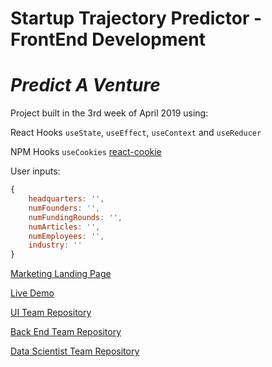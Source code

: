 # Startup Trajectory Predictor - FrontEnd Development

# _Predict A Venture_

Project built in the 3rd week of April 2019 using:

React Hooks `useState`, `useEffect`, `useContext` and `useReducer`

NPM Hooks `useCookies` [react-cookie](https://www.npmjs.com/package/react-cookie)

User inputs:

```js
{
    headquarters: '',
    numFounders: '',
    numFundingRounds: '',
    numArticles: '',
    numEmployees: '',
    industry: ''
}
```

[Marketing Landing Page](https://bw-startup.github.io/User_Interface/)

[Live Demo](https://predict-a-venture.netlify.com/)

[UI Team Repository](https://github.com/bw-startup/User_Interface)

[Back End Team Repository](https://github.com/bw-startup/Backend)

[Data Scientist Team Repository](https://github.com/bw-startup/Data_Science)
